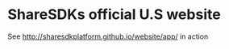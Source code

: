 ShareSDKs official U.S website
=======
See http://sharesdkplatform.github.io/website/app/ in action
